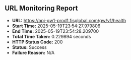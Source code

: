 ## URL Monitoring Report

- **URL:** https://api-gw1-prod1.fisglobal.com/gw/v1/health
- **Start Time:** 2025-05-19T23:54:27.979806
- **End Time:** 2025-05-19T23:54:28.209700
- **Total Time Taken:** 0.229894 seconds
- **HTTP Status Code:** 200
- **Status:** Success
- **Failure Reason:** N/A
